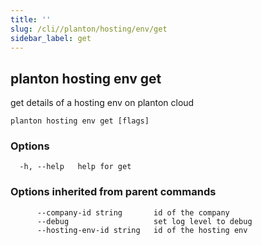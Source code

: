 ```yaml
---
title: ''
slug: /cli//planton/hosting/env/get
sidebar_label: get
---
```

## planton hosting env get

get details of a hosting env on planton cloud

```
planton hosting env get [flags]
```

### Options

```
  -h, --help   help for get
```

### Options inherited from parent commands

```
      --company-id string       id of the company
      --debug                   set log level to debug
      --hosting-env-id string   id of the hosting env
```

